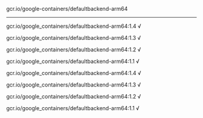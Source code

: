 gcr.io/google-containers/defaultbackend-arm64 

----
gcr.io/google_containers/defaultbackend-arm64:1.4 √

gcr.io/google_containers/defaultbackend-arm64:1.3 √

gcr.io/google_containers/defaultbackend-arm64:1.2 √

gcr.io/google_containers/defaultbackend-arm64:1.1 √

gcr.io/google_containers/defaultbackend-arm64:1.4 √

gcr.io/google_containers/defaultbackend-arm64:1.3 √

gcr.io/google_containers/defaultbackend-arm64:1.2 √

gcr.io/google_containers/defaultbackend-arm64:1.1 √

